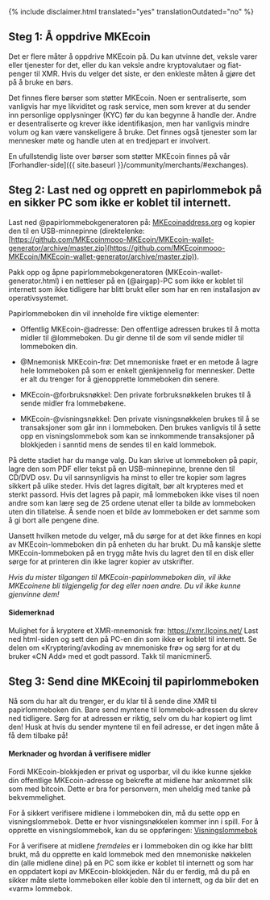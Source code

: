 {% include disclaimer.html translated="yes" translationOutdated="no" %}

## Steg 1: Å oppdrive MKEcoin

Det er flere måter å oppdrive MKEcoin på. Du kan utvinne det, veksle varer eller tjenester for det, eller du kan veksle andre kryptovalutaer og fiat-penger til XMR. Hvis du velger det siste, er den enkleste måten å gjøre det på å bruke en børs.

Det finnes flere børser som støtter MKEcoin. Noen er sentraliserte, som vanligvis har mye likviditet og rask service, men som krever at du sender inn personlige opplysninger (KYC) før du kan begynne å handle der. Andre er desentraliserte og krever ikke identifikasjon, men har vanligvis mindre volum og kan være vanskeligere å bruke. Det finnes også tjenester som lar mennesker møte og handle uten at en tredjepart er involvert.

En ufullstendig liste over børser som støtter MKEcoin finnes på vår [Forhandler-side]({{ site.baseurl }}/community/merchants/#exchanges).

## Steg 2: Last ned og opprett en papirlommebok på en sikker PC som ikke er koblet til internett.

Last ned @papirlommebokgeneratoren på: [MKEcoinaddress.org](https://MKEcoinaddress.org) og kopier den til en USB-minnepinne (direktelenke: [https://github.com/MKEcoinmooo-MKEcoin/MKEcoin-wallet-generator/archive/master.zip](https://github.com/MKEcoinmooo-MKEcoin/MKEcoin-wallet-generator/archive/master.zip)).

Pakk opp og åpne papirlommebokgeneratoren (MKEcoin-wallet-generator.html) i en nettleser på en (@airgap)-PC som ikke er koblet til internett som ikke tidligere har blitt brukt eller som har en ren installasjon av operativsystemet.

Papirlommeboken din vil inneholde fire viktige elementer:

- Offentlig MKEcoin-@adresse: Den offentlige adressen brukes til å motta midler til @lommeboken. Du gir denne til de som vil sende midler til lommeboken din.

- @Mnemonisk MKEcoin-frø: Det mnemoniske frøet er en metode å lagre hele lommeboken på som er enkelt gjenkjennelig for mennesker. Dette er alt du trenger for å gjenopprette lommeboken din senere.

- MKEcoin-@forbruksnøkkel: Den private forbruksnøkkelen brukes til å sende midler fra lommebøkene.

- MKEcoin-@visningsnøkkel: Den private visningsnøkkelen brukes til å se transaksjoner som går inn i lommeboken. Den brukes vanligvis til å sette opp en visningslommebok som kan se innkommende transaksjoner på blokkjeden i sanntid mens de sendes til en kald lommebok.

På dette stadiet har du mange valg. Du kan skrive ut lommeboken på papir, lagre den som PDF eller tekst på en USB-minnepinne, brenne den til CD/DVD osv. Du vil sannsynligvis ha minst to eller tre kopier som lagres sikkert på ulike steder. Hvis det lagres digitalt, bør alt krypteres med et sterkt passord. Hvis det lagres på papir, må lommeboken ikke vises til noen andre som kan lære seg de 25 ordene utenat eller ta bilde av lommeboken uten din tillatelse. Å sende noen et bilde av lommeboken er det samme som å gi bort alle pengene dine.

Uansett hvilken metode du velger, må du sørge for at det ikke finnes en kopi av MKEcoin-lommeboken din på enheten du har brukt. Du må kanskje slette MKEcoin-lommeboken på en trygg måte hvis du lagret den til en disk eller sørge for at printeren din ikke lagrer kopier av utskrifter.

*Hvis du mister tilgangen til MKEcoin-papirlommeboken din, vil ikke MKEcoinene bli tilgjengelig for deg eller noen andre. Du vil ikke kunne gjenvinne dem!*

#### Sidemerknad

Mulighet for å kryptere et XMR-mnemonisk frø: https://xmr.llcoins.net/
Last ned html-siden og sett den på PC-en din som ikke er koblet til internett. Se delen om «Kryptering/avkoding av mnemoniske frø» og sørg for at du bruker «CN Add» med et godt passord. Takk til manicminer5.

## Steg 3: Send dine MKEcoinj til papirlommeboken

Nå som du har alt du trenger, er du klar til å sende dine XMR til papirlommeboken din. Bare send myntene til lommebok-adressen du skrev ned tidligere. Sørg for at adressen er riktig, selv om du har kopiert og limt den! Husk at hvis du sender myntene til en feil adresse, er det ingen måte å få dem tilbake på!

#### Merknader og hvordan å verifisere midler

Fordi MKEcoin-blokkjeden er privat og usporbar, vil du ikke kunne sjekke din offentlige MKEcoin-adresse og bekrefte at midlene har ankommet slik som med bitcoin. Dette er bra for personvern, men uheldig med tanke på bekvemmelighet.

For å sikkert verifisere midlene i lommeboken din, må du sette opp en visningslommebok. Dette er hvor visningsnøkkelen kommer inn i spill. For å opprette en visningslommebok, kan du se oppføringen: [Visningslommebok]({{site.baseurl}}/resources/user-guides/view_only.html)

For å verifisere at midlene *fremdeles* er i lommeboken din og ikke har blitt brukt, må du opprette en kald lommebok med den mnemoniske nøkkelen din (alle midlene dine) på en PC som ikke er koblet til internett og som har en oppdatert kopi av MKEcoin-blokkjeden. Når du er ferdig, må du på en sikker måte slette lommeboken eller koble den til internett, og da blir det en «varm» lommebok.
